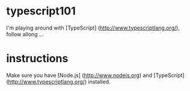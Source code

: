 typescript101
=============

I'm playing around with [TypeScript] (http://www.typescriptlang.org/),
follow allong ...

instructions
============

Make sure you have [Node.js] (http://www.nodejs.org) and
[TypeScript] (http://www.typescriptlang.org/) installed.

